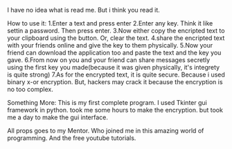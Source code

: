 I have no idea what is read me. But i think you read it.

How to use it:
1.Enter a text and press enter
2.Enter any key. Think it like settin a password. Then press enter.
3.Now either copy the encripted text to your clipboard using the button. Or, clear the text.
4.share the encripted text with your friends online and give the key to them physically.
5.Now your friend can download the application too and paste the text and the key you gave.
6.From now on you and your friend can share messages secretly using the first key you made(because it was given physically, it's integrety is quite strong)
7.As for the encrypted text, it is quite secure. Because i used binary x-or encryption. But, hackers may crack it because the encryption is no too complex.


Something More:
This is my first complete program. I used Tkinter gui framework in python. took me some hours to make the encryption. but took me a day to make the gui interface. 

All props goes to my Mentor. Who joined me in this amazing world of programming. And the free youtube tutorials.
